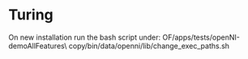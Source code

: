 Turing
======
On new installation run the bash script under: OF/apps/tests/openNI-demoAllFeatures\ copy/bin/data/openni/lib/change_exec_paths.sh